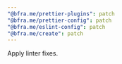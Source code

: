 ```yaml
---
"@bfra.me/prettier-plugins": patch
"@bfra.me/prettier-config": patch
"@bfra.me/eslint-config": patch
"@bfra.me/create": patch
---
```


Apply linter fixes.
  